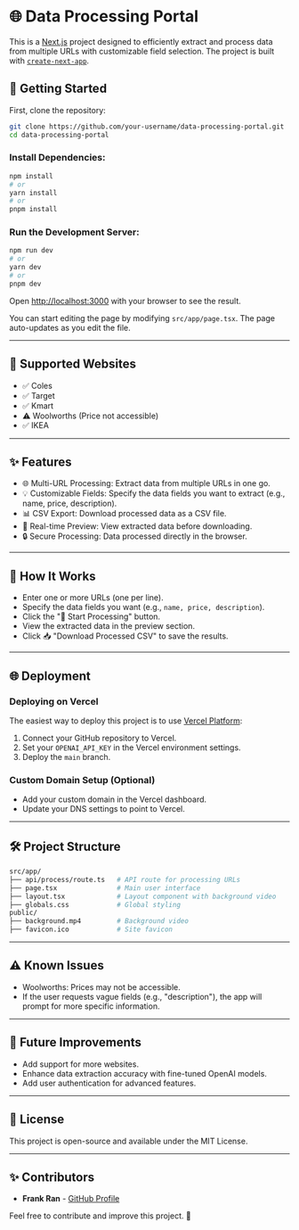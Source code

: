 
# 🌐 Data Processing Portal

This is a [Next.js](https://nextjs.org) project designed to efficiently extract and process data from multiple URLs with customizable field selection. The project is built with [`create-next-app`](https://nextjs.org/docs/app/api-reference/cli/create-next-app).

## 🚀 Getting Started

First, clone the repository:

```bash
git clone https://github.com/your-username/data-processing-portal.git
cd data-processing-portal
```

### Install Dependencies:

```bash
npm install
# or
yarn install
# or
pnpm install
```

### Run the Development Server:

```bash
npm run dev
# or
yarn dev
# or
pnpm dev
```

Open [http://localhost:3000](http://localhost:3000) with your browser to see the result.

You can start editing the page by modifying `src/app/page.tsx`. The page auto-updates as you edit the file.

---

## 📌 Supported Websites

- ✅ Coles
- ✅ Target
- ✅ Kmart
- ⚠️ Woolworths (Price not accessible)
- ✅ IKEA

---

## ✨ Features

- 🌐 Multi-URL Processing: Extract data from multiple URLs in one go.
- 💡 Customizable Fields: Specify the data fields you want to extract (e.g., name, price, description).
- 📊 CSV Export: Download processed data as a CSV file.
- 📌 Real-time Preview: View extracted data before downloading.
- 🔒 Secure Processing: Data processed directly in the browser.

---

## 📄 How It Works

- Enter one or more URLs (one per line).
- Specify the data fields you want (e.g., `name, price, description`).
- Click the "🚀 Start Processing" button.
- View the extracted data in the preview section.
- Click 📥 "Download Processed CSV" to save the results.

---

## 🌐 Deployment

### Deploying on Vercel

The easiest way to deploy this project is to use [Vercel Platform](https://vercel.com/):

1. Connect your GitHub repository to Vercel.
2. Set your `OPENAI_API_KEY` in the Vercel environment settings.
3. Deploy the `main` branch.

### Custom Domain Setup (Optional)

- Add your custom domain in the Vercel dashboard.
- Update your DNS settings to point to Vercel.

---

## 🛠 Project Structure

```bash
src/app/
├── api/process/route.ts   # API route for processing URLs
├── page.tsx               # Main user interface
├── layout.tsx             # Layout component with background video
├── globals.css            # Global styling
public/
├── background.mp4         # Background video
├── favicon.ico            # Site favicon
```

---

## ⚠️ Known Issues

- Woolworths: Prices may not be accessible.
- If the user requests vague fields (e.g., "description"), the app will prompt for more specific information.

---

## 📌 Future Improvements

- Add support for more websites.
- Enhance data extraction accuracy with fine-tuned OpenAI models.
- Add user authentication for advanced features.

---

## 📄 License

This project is open-source and available under the MIT License.

---

## ✨ Contributors

- **Frank Ran** - [GitHub Profile](https://github.com/yranFrank)

Feel free to contribute and improve this project. 🙂
